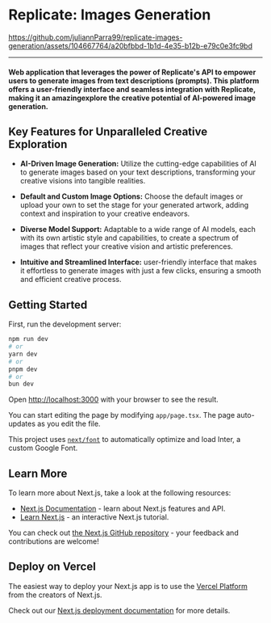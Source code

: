 # Replicate: Images Generation


https://github.com/juliannParra99/replicate-images-generation/assets/104667764/a20bfbbd-1b1d-4e35-b12b-e79c0e3fc9bd



------------------------------------
 #### Web application that leverages the power of Replicate's API to empower users to generate images from text descriptions (prompts). This platform offers a user-friendly interface and seamless integration with Replicate, making it an amazingexplore the creative potential of AI-powered image generation.

## Key Features for Unparalleled Creative Exploration

- **AI-Driven Image Generation:** Utilize the cutting-edge capabilities of AI to generate images based on your text descriptions, transforming your creative visions into tangible realities.
  
- **Default and Custom Image Options:** Choose the default images or upload your own to set the stage for your generated artwork, adding context and inspiration to your creative endeavors.
  
- **Diverse Model Support:** Adaptable to a wide range of AI models, each with its own artistic style and capabilities, to create a spectrum of images that reflect your creative vision and artistic preferences.
  
- **Intuitive and Streamlined Interface:**  user-friendly interface that makes it effortless to generate images with just a few clicks, ensuring a smooth and efficient creative process.



## Getting Started
First, run the development server:

```bash
npm run dev
# or
yarn dev
# or
pnpm dev
# or
bun dev
```

Open [http://localhost:3000](http://localhost:3000) with your browser to see the result.

You can start editing the page by modifying `app/page.tsx`. The page auto-updates as you edit the file.

This project uses [`next/font`](https://nextjs.org/docs/basic-features/font-optimization) to automatically optimize and load Inter, a custom Google Font.

## Learn More

To learn more about Next.js, take a look at the following resources:

- [Next.js Documentation](https://nextjs.org/docs) - learn about Next.js features and API.
- [Learn Next.js](https://nextjs.org/learn) - an interactive Next.js tutorial.

You can check out [the Next.js GitHub repository](https://github.com/vercel/next.js/) - your feedback and contributions are welcome!

## Deploy on Vercel

The easiest way to deploy your Next.js app is to use the [Vercel Platform](https://vercel.com/new?utm_medium=default-template&filter=next.js&utm_source=create-next-app&utm_campaign=create-next-app-readme) from the creators of Next.js.

Check out our [Next.js deployment documentation](https://nextjs.org/docs/deployment) for more details.

